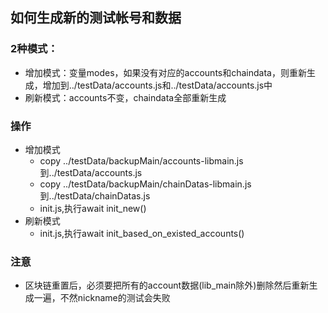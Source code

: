 ## 如何生成新的测试帐号和数据


### 2种模式：
   * 增加模式：变量modes，如果没有对应的accounts和chaindata，则重新生成，增加到../testData/accounts.js和../testData/accounts.js中
   * 刷新模式：accounts不变，chaindata全部重新生成
### 操作
   * 增加模式
        * copy ../testData/backupMain/accounts-libmain.js到../testData/accounts.js
        * copy ../testData/backupMain/chainDatas-libmain.js到../testData/chainDatas.js
        * init.js,执行await init_new()
   * 刷新模式
        * init.js,执行await init_based_on_existed_accounts()
        
### 注意
   * 区块链重置后，必须要把所有的account数据(lib_main除外)删除然后重新生成一遍，不然nickname的测试会失败
   
   
   
   
   
   
